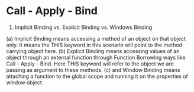 # Call - Apply - Bind

1. Implicit Binding vs. Explicit Binding vs. Windows Binding

(a) Implicit Binding means accessing a method of an object on that object only. It means the THIS keyword in this scenario will point to the method carrying object here.
(b) Explicit Binding means accessing values of an object through an external function through Function Borrowing ways like Call - Apply - Bind. Here THIS keyword will refer to the object we are passing as argument to these methods.
(c) and Window Binding means attaching a function to the global scope and running it on the properties of window object.